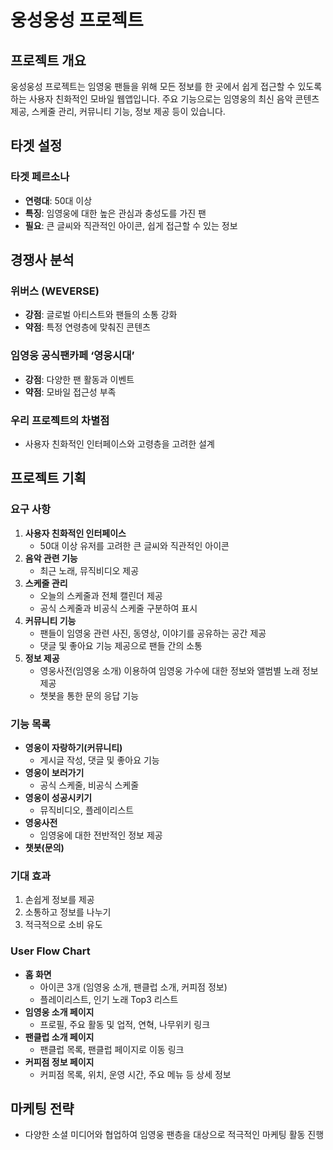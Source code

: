 # 웅성웅성 프로젝트

## 프로젝트 개요
웅성웅성 프로젝트는 임영웅 팬들을 위해 모든 정보를 한 곳에서 쉽게 접근할 수 있도록 하는 사용자 친화적인 모바일 웹앱입니다. 주요 기능으로는 임영웅의 최신 음악 콘텐츠 제공, 스케줄 관리, 커뮤니티 기능, 정보 제공 등이 있습니다.

## 타겟 설정
### 타겟 페르소나
- **연령대**: 50대 이상
- **특징**: 임영웅에 대한 높은 관심과 충성도를 가진 팬
- **필요**: 큰 글씨와 직관적인 아이콘, 쉽게 접근할 수 있는 정보

## 경쟁사 분석
### 위버스 (WEVERSE)
- **강점**: 글로벌 아티스트와 팬들의 소통 강화
- **약점**: 특정 연령층에 맞춰진 콘텐츠

### 임영웅 공식팬카페 ‘영웅시대’
- **강점**: 다양한 팬 활동과 이벤트
- **약점**: 모바일 접근성 부족

### 우리 프로젝트의 차별점
- 사용자 친화적인 인터페이스와 고령층을 고려한 설계

## 프로젝트 기획
### 요구 사항
1. **사용자 친화적인 인터페이스**
    - 50대 이상 유저를 고려한 큰 글씨와 직관적인 아이콘
2. **음악 관련 기능**
    - 최근 노래, 뮤직비디오 제공
3. **스케줄 관리**
    - 오늘의 스케줄과 전체 캘린더 제공
    - 공식 스케줄과 비공식 스케줄 구분하여 표시
4. **커뮤니티 기능**
    - 팬들이 임영웅 관련 사진, 동영상, 이야기를 공유하는 공간 제공
    - 댓글 및 좋아요 기능 제공으로 팬들 간의 소통
5. **정보 제공**
    - 영웅사전(임영웅 소개) 이용하여 임영웅 가수에 대한 정보와 앨범별 노래 정보 제공
    - 챗봇을 통한 문의 응답 기능

### 기능 목록
- **영웅이 자랑하기(커뮤니티)**
    - 게시글 작성, 댓글 및 좋아요 기능
- **영웅이 보러가기**
    - 공식 스케줄, 비공식 스케줄
- **영웅이 성공시키기**
    - 뮤직비디오, 플레이리스트
- **영웅사전**
    - 임영웅에 대한 전반적인 정보 제공
- **챗봇(문의)**

### 기대 효과
1. 손쉽게 정보를 제공
2. 소통하고 정보를 나누기
3. 적극적으로 소비 유도

### User Flow Chart
- **홈 화면**
    - 아이콘 3개 (임영웅 소개, 팬클럽 소개, 커피점 정보)
    - 플레이리스트, 인기 노래 Top3 리스트
- **임영웅 소개 페이지**
    - 프로필, 주요 활동 및 업적, 연혁, 나무위키 링크
- **팬클럽 소개 페이지**
    - 팬클럽 목록, 팬클럽 페이지로 이동 링크
- **커피점 정보 페이지**
    - 커피점 목록, 위치, 운영 시간, 주요 메뉴 등 상세 정보

## 마케팅 전략
- 다양한 소셜 미디어와 협업하여 임영웅 팬층을 대상으로 적극적인 마케팅 활동 진행
